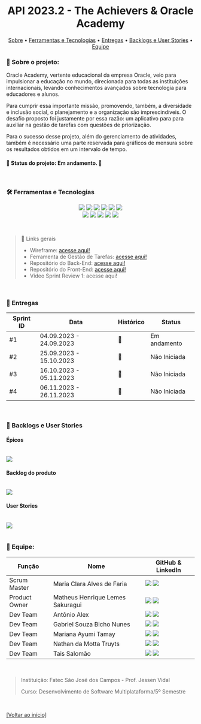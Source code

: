 <br id="inicio">

<h1 align="center">API 2023.2 - The Achievers & Oracle Academy</h1>
 <p align="center">
     <a href="#sobre">Sobre</a> • 
     <a href="#techtools">Ferramentas e Tecnologias</a> •
     <a href="#entregas">Entregas</a> • 
     <a href="#backlog">Backlogs e User Stories</a> •
     <a href="#equipe">Equipe</a> 
</p>

<span id="sobre">

### :bookmark_tabs: Sobre o projeto:
<p>Oracle Academy, vertente educacional da empresa Oracle, veio para impulsionar a educação no mundo, direcionada para todas as instituições internacionais, levando conhecimentos avançados sobre tecnologia para educadores e alunos.</p>
<p>Para cumprir essa importante missão, promovendo, também, a diversidade e inclusão social, o planejamento e a organização são imprescindíveis. O desafio proposto foi justamente por essa razão: um aplicativo para para auxiliar na gestão de tarefas com questões de priorização.</p>
<p>Para o sucesso desse projeto, além do gerenciamento de atividades, também é necessário uma parte reservada para gráficos de mensura sobre os resultados obtidos em um intervalo de tempo.</p>

 #### 📌 Status do projeto: Em andamento. 🚧
  
 <br>
 
 <span id="techtools">
 
 ### :hammer_and_wrench: Ferramentas e Tecnologias
 
<p align="center">
  <img src="https://img.shields.io/badge/Discord-23121011?style=for-the-badge&logo=discord&logoColor=000000&color=CED4DA"/> 
  <img src="https://img.shields.io/badge/WhatsApp-23121011?style=for-the-badge&logo=whatsapp&logoColor=000000&color=CED4DA"/> 
  <img src="https://img.shields.io/badge/Figma-23121011?style=for-the-badge&logo=figma&logoColor=000000&color=CED4DA"/>
  <img src="https://img.shields.io/badge/react_native-23121011?style=for-the-badge&logo=react&logoColor=000000&color=CED4DA"/> 
  <img src="https://img.shields.io/badge/Expo-23121011?style=for-the-badge&logo=expo&logoColor=000000&color=CED4DA" /> 
  <img src="https://img.shields.io/badge/Axios-23121011?style=for-the-badge&logo=axios&logoColor=000000&color=CED4DA" /> 
  <br> 
  <img src="https://img.shields.io/badge/JavaScript-23121011?style=for-the-badge&logo=javascript&logoColor=000000&color=CED4DA"/>
  <img src="https://img.shields.io/badge/Node.js-23121011?style=for-the-badge&logo=nodedotjs&logoColor=000000&color=CED4DA"/>
  <img src="https://img.shields.io/badge/TypeScript-23121011?style=for-the-badge&logo=typescript&logoColor=000000&color=CED4DA"/> 
  <img src="https://img.shields.io/badge/MySQL-23121011?style=for-the-badge&logo=mysql&logoColor=000000&color=CED4DA"/> 
  <img src="https://img.shields.io/badge/Styled_Components-23121011?style=for-the-badge&logo=styled-components&logoColor=000000&color=CED4DA" /> 
</p>

<br>

> 🔗 Links gerais
> <ul>
> <li>Wireframe: <a href="https://www.figma.com/file/6JvRGNVVKiTaAZsfYGI93n/API---Oracle-Academy?type=design&node-id=0-1&mode=design&t=wAoRes8dS3QaA1LA-0">acesse aqui!</a></li>
> <li>Ferramenta de Gestão de Tarefas: <a href="https://theachievers.atlassian.net/jira/software/projects/API20232/boards/3/timeline?shared=&atlOrigin=eyJpIjoiNTNmODdlZDUzNjQ4NGFiYWIxMmEyZGQzZjBkODIyMGYiLCJwIjoiaiJ9">acesse aqui!</a></li>
> <li>Repositório do Back-End: <a href="https://github.com/TheAchieversDSM/API-2023.2-Back-End">acesse aqui!</a></li>
> <li>Repositório do Front-End: <a href="https://github.com/TheAchieversDSM/API-2023.2-Mobile">acesse aqui!</a></li>
> <li>Vídeo Sprint Review 1: acesse aqui!</li>
> </ul>

<br>

<span id="entregas">

### :dart: Entregas

Sprint ID | Data | Histórico | Status |
----------|------|-----------|--------|
#1 | 04.09.2023 - 24.09.2023 | 🚧 | Em andamento
#2 | 25.09.2023 - 15.10.2023 | 🛑 | Não Iniciada
#3 | 16.10.2023 - 05.11.2023 | 🛑 | Não Iniciada
#4 | 06.11.2023 - 26.11.2023 | 🛑 | Não Iniciada

<br>

<span id="backlog">
 
 ### :bookmark_tabs: Backlogs e User Stories
 
<h4> Épicos</h4>
<br>
<img src="https://i.imgur.com/XWgDeaC.jpg" />
</br>

<h4> Backlog do produto</h4>
<br>
<img src="https://i.imgur.com/qmoMktl.jpg" />
</br>

<h4> User Stories</h4>
<br>
<img src="https://imgur.com/sFx1XbJ.jpg" />
<br>
<br>

<span id="equipe">

### :busts_in_silhouette: Equipe:
Função | Nome | GitHub & LinkedIn
-------|------|-------------------
Scrum Master | Maria Clara Alves de Faria | [<img src="https://img.shields.io/badge/github%20-%23121011.svg?&style=for-the-badge&logo=github&logoColor=000000&color=CED4DA"/>](https://github.com/mclaralvs) [<img src="https://img.shields.io/badge/linkedin-%230077B5.svg?&style=for-the-badge&logo=linkedin&logoColor=0077B5&color=CED4DA" />](https://www.linkedin.com/in/mclaralvs/)
Product Owner | Matheus Henrique Lemes Sakuragui | [<img src="https://img.shields.io/badge/github%20-%23121011.svg?&style=for-the-badge&logo=github&logoColor=000000&color=CED4DA"/>](https://github.com/MatheusSakuragui) [<img src="https://img.shields.io/badge/linkedin-%230077B5.svg?&style=for-the-badge&logo=linkedin&logoColor=0077B5&color=CED4DA" />](https://www.linkedin.com/in/matheus-henrique-lemes-sakuragui/)
Dev Team | Antônio Alex | [<img src="https://img.shields.io/badge/github%20-%23121011.svg?&style=for-the-badge&logo=github&logoColor=000000&color=CED4DA"/>](https://github.com/Nepoun) [<img src="https://img.shields.io/badge/linkedin-%230077B5.svg?&style=for-the-badge&logo=linkedin&logoColor=0077B5&color=CED4DA" />](https://www.linkedin.com/in/antonio-nepomuceno-04943720a/)
Dev Team | Gabriel Souza Bicho Nunes | [<img src="https://img.shields.io/badge/github%20-%23121011.svg?&style=for-the-badge&logo=github&logoColor=000000&color=CED4DA"/>](https://github.com/ZeroPirata) [<img src="https://img.shields.io/badge/linkedin-%230077B5.svg?&style=for-the-badge&logo=linkedin&logoColor=0077B5&color=CED4DA" />](https://www.linkedin.com/in/gabriel-souza-bicho-nunes-429191185/)
Dev Team | Mariana Ayumi Tamay | [<img src="https://img.shields.io/badge/github%20-%23121011.svg?&style=for-the-badge&logo=github&logoColor=000000&color=CED4DA"/>](https://github.com/Mariayumi) [<img src="https://img.shields.io/badge/linkedin-%230077B5.svg?&style=for-the-badge&logo=linkedin&logoColor=0077B5&color=CED4DA" />](https://www.linkedin.com/in/mariana-tamay-159582222/)
Dev Team | Nathan da Motta Truyts | [<img src="https://img.shields.io/badge/github%20-%23121011.svg?&style=for-the-badge&logo=github&logoColor=000000&color=CED4DA"/>](https://github.com/Nathtruyts) [<img src="https://img.shields.io/badge/linkedin-%230077B5.svg?&style=for-the-badge&logo=linkedin&logoColor=0077B5&color=CED4DA" />](https://www.linkedin.com/in/nathan-truyts-43737020a/)
Dev Team | Tais Salomão | [<img src="https://img.shields.io/badge/github%20-%23121011.svg?&style=for-the-badge&logo=github&logoColor=000000&color=CED4DA"/>](https://github.com/taissalomao) [<img src="https://img.shields.io/badge/linkedin-%230077B5.svg?&style=for-the-badge&logo=linkedin&logoColor=0077B5&color=CED4DA" />](https://www.linkedin.com/in/tais-salomao/) 

<br>

> Instituição: Fatec São José dos Campos - Prof. Jessen Vidal
> 
> Curso: Desenvolvimento de Software Multiplataforma/5º Semestre
 
<br>
 
<a href="#inicio">[Voltar ao início]</a>
